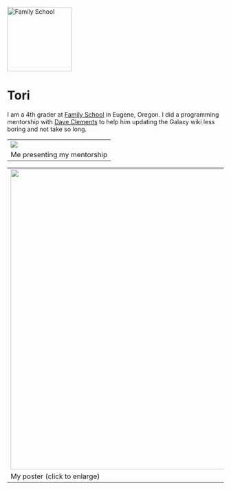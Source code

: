 
<div class='right'><img src="http://www.family.4j.lane.edu/FamilySchool/Splash_files/fs-logo.gif" alt="Family School" width="150" /></div>

# Tori

I am a 4th grader at [Family School](http://www.family.4j.lane.edu/FamilySchool/Splash.html) in Eugene, Oregon. 
I did a programming mentorship with [Dave Clements](/src/people/dave-clements/index.md) to help him updating the Galaxy wiki
less boring and not take so long.

<table>
  <tr>
    <td> <img src="/src/people/tori-r/ToriR.png" /> </td>
  </tr>
  <tr>
    <td> Me presenting my mentorship </td>
  </tr>
</table>


<table>
  <tr>
    <td> <a href='/src/people/tori-r/ToriPoster.png'><img src="/src/people/tori-r/ToriPoster.png" alt="" width="700" /></a> </td>
  </tr>
  <tr>
    <td> My poster (click to enlarge) </td>
  </tr>
</table>
